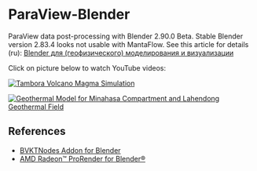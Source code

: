 # ParaView-Blender

ParaView data post-processing with Blender 2.90.0 Beta. Stable Blender version 2.83.4 looks not usable with MantaFlow. See this article for details (ru): [Blender для (геофизического) моделирования и визуализации](https://habr.com/ru/post/515122/)

Click on picture below to watch YouTube videos:

[![Tambora Volcano Magma Simulation](https://img.youtube.com/vi/0rp30Ez1s1Y/hqdefault.jpg)](https://www.youtube.com/watch?v=0rp30Ez1s1Y)

[![Geothermal Model for Minahasa Compartment and Lahendong Geothermal Field](https://img.youtube.com/vi/yNOrsiv5gSI/hqdefault.jpg)](https://m.youtube.com/watch?v=yNOrsiv5gSI)

## References

  * [BVKTNodes Addon for Blender](https://bvtknodes.readthedocs.io/en/latest/BVTKNodes.html)
  * [AMD Radeon™ ProRender for Blender®](https://www.amd.com/ru/technologies/radeon-prorender-blender)
